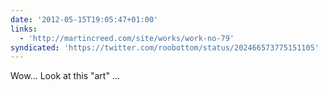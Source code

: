 ```yaml
---
date: '2012-05-15T19:05:47+01:00'
links:
  - 'http://martincreed.com/site/works/work-no-79'
syndicated: 'https://twitter.com/roobottom/status/202466573775151105'
---
```

Wow… Look at this "art" … 
